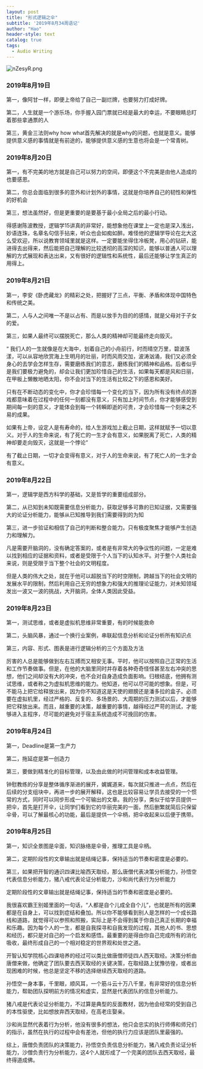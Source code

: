 ```yaml
---
layout: post
title: "形式逻辑之伞"
subtitle: '2019年8月34周语记'
author: "Hao"
header-style: text
catalog: true
tags:
  - Audio Writing
---
```




![nZesyR.png](https://s2.ax1x.com/2019/09/04/nZesyR.png)



### 2019年8月19日

第一，像阿甘一样，即便上帝给了自己一副烂牌，也要努力打成好牌。

第二，人生就是一个游乐场，你手握入园门票就已经是最大的幸运，不要眼睛总盯着那些拿通票的人

第三，黄金三法则why how what首先解决的就是why的问题，也就是意义。能够提供意义感的事情就是有前途的，能够提供意义感的生意也将会是一个常青树。

### 2019年8月20日

第一，有不完美的地方就是自己可以努力的空间，即便这个不完美是由他人造成的也要感恩。

第二，你总会面临到很多的意外和计划外的事情，这就是你培养自己的韧性和弹性的好机会

第三，想法虽然好，但是更重要的是要基于最小全局之后的最小行动。



得感谢陈波教授，逻辑学15讲真的非常好，能想象他在课堂上一定也是深入浅出，妙语连珠，名章名句信手拈来，听众也会如痴如醉。难怪他的逻辑学导论在北大这么受欢迎，所以说教育领域里就是这样。一定要能坐得住冷板凳，用心的钻研，能进得去出得来，然后能把自己理解的比较透彻的高深的知识，能够以普通人可以理解的方式展现和表达出来，又有很好的逻辑性和系统性，最后还能够让学生真正的用得上。



### 2019年8月21日

第一，李安《卧虎藏龙》的精彩之处，把握好了三点，平衡、矛盾和体现中国特色和传统之美。

第二，人与人之间唯一不是以占有、而是以放手为目的的感情，就是父母对于子女的爱。

第三，如果人最终可以摆脱死亡，那么人类的精神却可能最终走向毁灭。

“  我们人的一生就像是在大海中，划着自己的小舟前行，时而晴空万里，碧波荡漾，可以从容地欣赏海上生明月的壮丽，时而风雨交加，波涛汹涌，我们又必须全身心的去学会怎样生存，需要磨练我们的意志，磨练我们的精神和品格。后者似乎是我们要极力避免的，却会让我们更加珍惜自己的生活，如果每天都是风和日丽，在甲板上懒散地晒太阳，你不会对当下的生活有比较之下的感恩和美好。

只有在不断动态的变化中，你才会珍惜每一个变化的当下，因为所有没有终点的游戏都意味着在过程中的任何一刻都没有意义，只有加上时间节点，你才能够感受到期间每一刻的意义，才能体会到每一个转瞬即逝的可贵，才会珍惜每一个刻来之不易的成果。

如果有上帝，设定人是有寿命的，给人生游戏加上截止日期，这样就赋予一切以意义。对于人的生命来说，有了死亡的一生才会有意义，如果脱离了死亡，人类的精神却要走向毁灭，这就是一个悖论”

有了截止日期，一切才会变得有意义，对于人的生命来说，有了死亡人的一生才会有意义。

### 2019年8月22日
第一，逻辑学是西方科学的基础，又是哲学的重要组成部分。

第二，从已知到未知既需要信息分析能力，获取足够多可靠的已知证据，又需要强大的论证分析能力，能够从已知推导到我们需要得到的为知

第三，进一步验证和相信了自己的判断和整合能力。只有极度聚焦才能够产生创造力和理解力。

凡是需要开脑洞的，没有确定答案的，或者是有非常大的争议性的问题，一定是难以找到相应的证据和资料，或者是受限于个人当下的认知水平。对于整个人类社会来说，则是受限于当下整个社会的文明程度。

但是人类的伟大之处，就在于他可以超脱当下的时空限制，跨越当下的社会文明的发展水平的限制，然后利用自己无穷的想象力和强大的推理论证能力，对未知领域发出一波又一波的挑战，大开脑洞，全体人类因此受益。

### 2019年8月23日

第一，测试思维，或者是虚拟机思维非常重要，有的时候能救命

第二，头脑风暴，通过一个换行业案例，串联起信息分析和论证分析所有知识点

第三，内容、形式、图表是进行逻辑分析的三个方面及方法



厉害的人总是能够做到左右互搏而又相安无事。平时，他可以按照自己正常的生活和工作节奏做事。但是，在他的大脑里同时并存着各种奇奇怪怪甚至左右冲突的思想，他们之间却没有大的冲突，也不会对自身造成负面影响。归根结底，他拥有测试思维，或者称之为虚拟机思维的能力。他知道，他可以尽可能的想象。但是，可不能马上把它给释放出来，因为你不知道这是天使的翅膀还是潘多拉的盒子。必须要在虚拟机里，经过严格的、反复的、多场景的、大周期的压力测试以后，才能够把它释放出来。而且，越重要的决策，越重要的事情，越得经过严苛的测试，才能够进入主程序，尽可能的避免对于宿主系统造成不可挽回的伤害。



### 2019年8月24日

第一，Deadline是第一生产力

第二，拖延症是第一创造力

第三，要做到精准化的目标管理，以及由此做的时间管理和成本收益管理。



 钟慰教练的分享是整体循序渐进的展开，娓娓道来，每次就只推进一点点，然后在后续的分支组块中，再进一步的展开解释，这也是比较容易让学员去接受的一个惯常的方式，同时可以同步形成一个可输出的文章。我的分享，类似于给学员提供一把伞，首先是打开伞，让同学们看到它的华丽完美的一面，然后删繁就简后只保留伞骨，可以了解最核心的功能，最后是提供一个伞柄，把伞收起来以后便于携带。



### 2019年8月25日
第一，知识全景图是伞面，知识脉络是伞骨，推理工具是伞柄。

第二，定期阶段性的文章输出就是结绳记事，保持适当的节奏和密度是必要的。

第三，如果把开智的通识四课比喻西天取经，那么唐僧代表决策分析能力，孙悟空代表信息分析能力，猪八戒代表论证分析能力，沙和尚代表行为分析能力

定期阶段性的文章输出就是结绳记事，保持适当的节奏和密度是必要的。 


我很喜欢霸王别姬里面的一句话，“人都是自个儿成全自个儿”，也就是所有的因果都是在自身上，可以找到症结和叠加。所以你不能够看到别人是怎样的一个成长路线和道路，就觉得可以参照和照搬，实际上是不会得到属于你自己真正长期的幸福和乐趣。因为每个人的一生，都是自我探寻和自我发现的过程，其他人的书、思想和经历，都只是对自己的一个启发和感悟。最重要的是得由你自己完成所有的消化吸收，最终形成自己的一个相对稳定的世界观和处世之道。

开智认知学院核心四课培养的经过可以类比做唐僧师徒四人西天取经。决策分析由唐僧来做，他确定了团队要去西天取经的关键决策，在取经路上犹豫彷徨，或者出现困难的时候，他总是坚定不移的选择继续西天取经的道路。

孙悟空一身本事，千里眼，顺风耳，一个筋斗云十万八千里，有非常好的信息分析能力，帮助团队探明前方的情况和虚实，显然是代表团队的信息分析能力。

猪八戒是代表论证分析能力，不过算是典型的反面教材，因为他会经常的受到自己的本性驱使，比如想放弃西天取经，在高老庄娶亲。

沙和尚显然代表着行为分析，他没有很多的想法，他只会忠实的执行师傅和师兄们的指示，虽然在执行的过程中会有差池，但他的执行力应该是团队里最强的。

综上，唐僧负责团队的决策能力，孙悟空负责信息分析能力，猪八戒负责论证分析能力，沙僧负责行为分析能力，这4个人就形成了一个完美的团队去西天取经，最终得道成佛。

